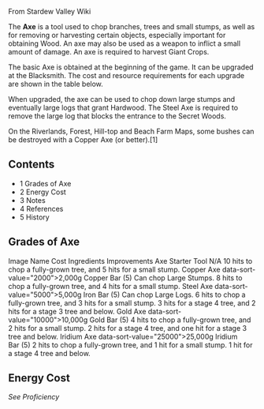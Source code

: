 From Stardew Valley Wiki

The **Axe** is a tool used to chop branches, trees and small stumps, as well as for removing or harvesting certain objects, especially important for obtaining Wood. An axe may also be used as a weapon to inflict a small amount of damage. An axe is required to harvest Giant Crops.

The basic Axe is obtained at the beginning of the game. It can be upgraded at the Blacksmith. The cost and resource requirements for each upgrade are shown in the table below.

When upgraded, the axe can be used to chop down large stumps and eventually large logs that grant Hardwood. The Steel Axe is required to remove the large log that blocks the entrance to the Secret Woods.

On the Riverlands, Forest, Hill-top and Beach Farm Maps, some bushes can be destroyed with a Copper Axe (or better).\[1]

## Contents

- 1 Grades of Axe
- 2 Energy Cost
- 3 Notes
- 4 References
- 5 History

## Grades of Axe

Image Name Cost Ingredients Improvements Axe Starter Tool N/A 10 hits to chop a fully-grown tree, and 5 hits for a small stump. Copper Axe data-sort-value="2000"&gt;2,000g Copper Bar (5) Can chop Large Stumps. 8 hits to chop a fully-grown tree, and 4 hits for a small stump. Steel Axe data-sort-value="5000"&gt;5,000g Iron Bar (5) Can chop Large Logs. 6 hits to chop a fully-grown tree, and 3 hits for a small stump. 3 hits for a stage 4 tree, and 2 hits for a stage 3 tree and below. Gold Axe data-sort-value="10000"&gt;10,000g Gold Bar (5) 4 hits to chop a fully-grown tree, and 2 hits for a small stump. 2 hits for a stage 4 tree, and one hit for a stage 3 tree and below. Iridium Axe data-sort-value="25000"&gt;25,000g Iridium Bar (5) 2 hits to chop a fully-grown tree, and 1 hit for a small stump. 1 hit for a stage 4 tree and below.

## Energy Cost

*See Proficiency*